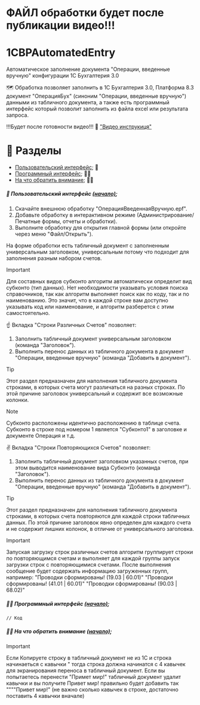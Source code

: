 # ФАЙЛ обработки будет после публикации видео!!!

##### <a name="pageup"></a>

# 1CBPAutomatedEntry
Автоматическое заполнение документа "Операции, введенные вручную" конфигурации 1С Бухгалтерия 3.0


🗺️ Обработка позволяет заполнить в 1С Бухгалтерия 3.0, Платформа 8.3 документ "ОперацияБух" (синоним "Операции, введенные вручную")
данными из табличного документа, а также есть программный интерфейс который позволит заполнить из файла excel или результата запроса.

!!!Будет после готовности видео!!! 👀 ["Видео инструкиця"](https://youtu.be/)

# 📜 Разделы

+ [Пользовательский интерфейс](#step0); 👥
+ [Программный интерфейс](#step1); 👨‍💻
+ [На что обратить внимание](#step2); 🖖🏻

##### <a name="step0"></a> 👥 Пользовательский интерфейс [(начало)](#pageup);

1. Скачайте внешнюю обработку "ОперацияВведеннаяВручную.epf".
2. Добавьте обработку в интерактивном режиме (Администрирование/Печатные формы, отчеты и обработки).
3. Выполните обработку для открытия главной формы (или откройте через меню "Файл/Открыть").

На форме обработки есть табличный документ с заполненным универсальным заголовком, универсальным потому что подходит для заполнения разным набором счетов.

> [!IMPORTANT]
> Для составных видов субконто алгоритм автоматически определит вид субконто (тип данных).
> Нет необходимости указывать условия поиска справочников, так как
> алгоритм выполняет поиск как по коду, так и по наименованию. Это значит, что в каждой строке
> вам доступно указывать код или наименование, и алгоритм разберется с этим самостоятельно.

☝ Вкладка "Строки Различных Счетов" позволяет:
1. Заполнить табличный документ универсальным заголовком (команда "Заголовок").
2. Выполнить перенос данных из табличного документа в документ "Операции, введенные вручную" (команда "Добавить в документ").

> [!TIP]
> Этот раздел предназначен для наполнения табличного документа строками, в которых счета могут различаться на разных строках.
> По этой причине заголовок универсальный и содержит все возможные колонки.

> [!NOTE]
> Субконто расположены идентично расположению в таблице счета.
> Субконто в строке под номером 1 является "Субконто1" в заголовке и документе Операция и т.д.

✌️ Вкладка "Строки Повторяющихся Счетов" позволяет:
1. Заполнить табличный документ заголовком указанных счетов, при этом выводится наименование вида Субконто (команда "Заголовок").
2. Выполнить перенос данных из табличного документа в документ "Операции, введенные вручную" (команда "Добавить в документ").

> [!TIP]
> Этот раздел предназначен для наполнения табличного документа строками, в которых счета повторяются для каждой строки табличных данных. 
> По этой причине заголовок явно определен для каждого счета и не содержит лишних колонок, в отличие от универсального заголовка.

> [!IMPORTANT]
> Запуская загрузку строк различных счетов алгоритм группирует строки по повторяющимся счетам и выполняет 
> для каждой группы запуск загрузки строк с повторяющимися счетами. После выполнения сообщение будет содержать
> информацию загруженных групп, например:
> "Проводки сформированы! (19.03 | 60.01)"
> "Проводки сформированы! (41.01 | 60.01)"
> "Проводки сформированы! (90.03 | 68.02)"


##### <a name="step1"></a> 👨‍💻 Программный интерфейс [(начало)](#pageup);


```
// Код
```

##### <a name="step2"></a> 🖖🏻 На что обратить внимание [(начало)](#pageup);




> [!IMPORTANT]
> Если Копируете строку в табличный документ не из 1С и строка начинаеться с кавычки " тогда
> строка должна начинатся с 4 кавычек для экранирования переноса в табличный документ.
> Если вы попытаетесь перенести "Примет мир!" табличный документ удалит кавычки и вы получите Привет мир!
> правильно будет добавить так """"Привет мир!" (не важно сколько кавычек в строке, достаточно поставить 4 кавычки вначале)
